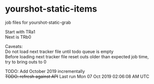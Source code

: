 # yourshot-static-items
job files for yourshot-static-grab

Start with TRa1  
Next is TRb0  

Caveats:  
Do not load next tracker file until todo queue is empty  
Before loading next tracker file reset outs older than expected job time,  
try to bring outs to 0

TODO: Add October 2019 incrementally  
~~TODO: refresh against API~~ Last run Mon 07 Oct 2019 02:06:08 AM UTC

